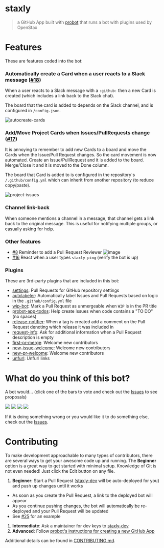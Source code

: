 # staxly

> a GitHub App built with [probot](https://github.com/probot/probot) that runs a bot with plugins used by OpenStax

# Features

These are features coded into the bot:

### Automatically create a Card when a user reacts to a Slack message ([#18](https://github.com/openstax/staxly/pull/18))

When a user reacts to a Slack message with a `:github:` then a new Card is created (which includes a link back to the Slack chat).

The board that the card is added to depends on the Slack channel, and is configured in `/config.json`.

![autocreate-cards](https://user-images.githubusercontent.com/253202/36339066-3afefb88-138b-11e8-8194-6c74de55872d.gif)

### Add/Move Project Cards when Issues/PullRequests change ([#17](https://github.com/openstax/staxly/pull/17))

It is annoying to remember to add new Cards to a board and move the Cards when the Issue/Pull Request changes.
So the card movement is now automated. Create an Issue/PullRequest and it is added to the board. Merge/Close it and it is moved to the Done column.

The board that Card is added to is configured in the repository's `/.github/config.yml` which can inherit from another repository (to reduce copy/paste).

![project-issues](https://user-images.githubusercontent.com/253202/36498318-f09005c2-170b-11e8-90cb-771f4d13b884.gif)

### Channel link-back

When someone mentions a channel in a message, that channel gets a link back to the original message.
This is useful for notifying multiple groups, or casually asking for help.

### Other features
- [#8](https://github.com/openstax/staxly/pull/8) Reminder to add a Pull Request Reviewer
  ![image](https://user-images.githubusercontent.com/253202/35791407-c04a6d56-0a15-11e8-8790-c2d0b4a73d0b.png)
- [#16](https://github.com/openstax/staxly/pull/16) React when a user types `staxly ping` (verify the bot is up)

### Plugins

These are 3rd-party plugins that are included in this bot:

- [settings](https://github.com/probot/settings): Pull Requests for GitHub repository settings
- [autolabeler](https://github.com/probot/autolabeler): Automatically label Issues and Pull Requests based on logic in the `.github/config.yml` file
- [wip-bot](https://github.com/gr2m/wip-bot): Mark a Pull Request as unmergeable when `WIP` is in the PR title
- [probot-app-todos](https://github.com/uber-workflow/probot-app-todos): Help create Issues when code contains a "TO DO" (no spaces)
- [release-notifier](https://github.com/release-notifier/release-notifier): When a tag is created add a comment on the Pull Request denoting which release it was included in
- [request-info](https://github.com/behaviorbot/request-info): Ask for additional information when a Pull Request description is empty
- [first-pr-merge](https://github.com/behaviorbot/first-pr-merge): Welcome new contributors
- [new-issue-welcome](https://github.com/behaviorbot/new-issue-welcome): Welcome new contributors
- [new-pr-welcome](https://github.com/behaviorbot/new-pr-welcome): Welcome new contributors
- [unfurl](https://github.com/probot/unfurl): Unfurl links



# What do you think of this bot?

A bot would... (click one of the bars to vote and check out the [Issues](https://github.com/openstax/staxly/issues) to see proposals)

[![](https://api.gh-polls.com/poll/01C5RWFV2ZS0A6XTREM3Y69ETN/definitely%20help)](https://api.gh-polls.com/poll/01C5RWFV2ZS0A6XTREM3Y69ETN/definitely%20help/vote)
[![](https://api.gh-polls.com/poll/01C5RWFV2ZS0A6XTREM3Y69ETN/maybe%20help%3F)](https://api.gh-polls.com/poll/01C5RWFV2ZS0A6XTREM3Y69ETN/maybe%20help%3F/vote)
[![](https://api.gh-polls.com/poll/01C5RWFV2ZS0A6XTREM3Y69ETN/not%20help%20my%20problems)](https://api.gh-polls.com/poll/01C5RWFV2ZS0A6XTREM3Y69ETN/not%20help%20my%20problems/vote)
[![](https://api.gh-polls.com/poll/01C5RWFV2ZS0A6XTREM3Y69ETN/waste%20developer%20time)](https://api.gh-polls.com/poll/01C5RWFV2ZS0A6XTREM3Y69ETN/waste%20developer%20time/vote)

If it is doing something wrong or you would like it to do something else, check out the [Issues](https://github.com/openstax/staxly/issues).


# Contributing

To make development approachable to many types of contributors, there are several ways to get your awesome code up and running.
The **Beginner** option is a great way to get started with minimal setup. Knowledge of Git is not even needed! Just click the Edit button on any file.

1. **Beginner**: Start a Pull Request ([staxly-dev](https://github.com/apps/staxly-dev) will be auto-deployed for you) and push up changes until it works
  - As soon as you create the Pull Request, a link to the deployed bot will appear
  - As you continue pushing changes, the bot will automatically be re-deployed and your Pull Request will be updated
  - See [#25](https://github.com/openstax/staxly/pull/25) for an example
1. **Intermediate**: Ask a maintainer for dev keys to [staxly-dev](https://github.com/apps/staxly-dev)
1. **Advanced**: Follow [probot's instructions for creating a new GitHub App](https://github.com/probot/probot/blob/master/docs/development.md#configure-a-github-app)


Additional details can be found in [CONTRIBUTING.md](./CONTRIBUTING.md).
